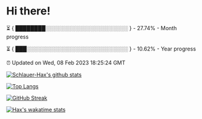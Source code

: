 # Hi there!

⏳ { ████████░░░░░░░░░░░░░░░░░░░░░░ } - 27.74% - Month progress

⏳ { ███░░░░░░░░░░░░░░░░░░░░░░░░░░░ } - 10.62% - Year progress

⏰ Updated on Wed, 08 Feb 2023 18:25:24 GMT


[![Schlauer-Hax's github stats](https://github-readme-stats.vercel.app/api?username=Schlauer-Hax&show_icons=true&theme=dark&count_private=true)](https://github.com/Schlauer-Hax)


[![Top Langs](https://github-readme-stats.vercel.app/api/top-langs/?username=Schlauer-Hax&layout=compact&theme=dark)](https://github.com/Schlauer-Hax?tab=repositories)

[![GitHub Streak](https://streak-stats.demolab.com?user=Schlauer-Hax&theme=dark)](https://git.io/streak-stats)

[![Hax's wakatime stats](https://github-readme-stats.vercel.app/api/wakatime?username=Hax&theme=dark)](https://wakatime.com/@Hax)

